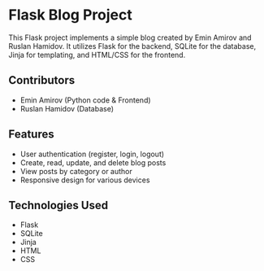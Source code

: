 # Flask Blog Project

This Flask project implements a simple blog created by Emin Amirov and Ruslan Hamidov. It utilizes Flask for the backend, SQLite for the database, Jinja for templating, and HTML/CSS for the frontend.

## Contributors
- Emin Amirov (Python code & Frontend)
- Ruslan Hamidov (Database)

## Features
- User authentication (register, login, logout)
- Create, read, update, and delete blog posts
- View posts by category or author
- Responsive design for various devices

## Technologies Used
- Flask
- SQLite
- Jinja
- HTML
- CSS
